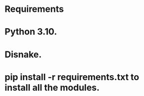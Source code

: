 # Requirements
# Python 3.10.
# Disnake.
# pip install -r requirements.txt to install all the modules.

